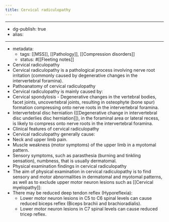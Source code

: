 ```yaml
---
title: Cervical radiculopathy
---
```


- --
- dg-publish: true
- alias:
- --
- metadata:
	- tags: [[MSS]], [[Pathology]], [[Compression disorders]]
	- status: #[[Fleeting notes]]
- Cervical radiculopathy
- Cervical radiculopathy is a pathological process involving nerve root irritation (commonly caused by degenerative changes in the intervertebral foramina).
- Pathoanatomy of cervical radiculopathy
- Cervical radiculopathy is mainly caused by:
- Cervical spondylosis - Degenerative changes in the vertebral bodies, facet joints, uncovertebral joints, resulting in osteophyte (bone spur) formation compressing onto nerve roots in the intervertebral foramina.
- Intervertebral disc herniation ([[Degenerative change in intervertebral disc underlies disc herniation]]), in the foraminal area or lateral recess, is likely to compress onto nerve roots in the intervertebral foramina.
- Clinical features of cervical radiculopathy
- Cervical radiculopathy generally cause:
- Neck and upper limb pain.
- Muscle weakness (motor symptoms) of the upper limb in a myotomal pattern.
- Sensory symptoms, such as parasthesia (burning and tinkling sensation), numbness, that is usually dermatomal.
- Physical examination findings in cervical radiculopathy
- The aim of physical examination in cervical radiculopathy is to find sensory and motor abnormalities in dermatomal and myotomal patterns, as well as to exclude upper motor neuron lesions such as [[Cervical myelopathy]]:
- There may be reduced deep tendon reflex (Hyporeflexia):
	- Lower motor neuron lesions in C5 to C6 spinal levels can cause reduced biceps reflex (Biceps brachii and brachioradialis).
	- Lower motor neuron lesions in C7 spinal levels can cause reduced tricep reflex.